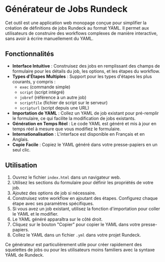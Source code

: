 # Générateur de Jobs Rundeck

Cet outil est une application web monopage conçue pour simplifier la création de définitions de jobs Rundeck au format YAML. Il permet aux utilisateurs de construire des workflows complexes de manière interactive, sans avoir à écrire manuellement du YAML.

## Fonctionnalités

- **Interface Intuitive** : Construisez des jobs en remplissant des champs de formulaire pour les détails du job, les options, et les étapes du workflow.
- **Types d'Étapes Multiples** : Support pour les types d'étapes les plus courants, y compris :
    - `exec` (commande simple)
    - `script` (script intégré)
    - `jobref` (référence à un autre job)
    - `scriptfile` (fichier de script sur le serveur)
    - `scripturl` (script depuis une URL)
- **Importation de YAML** : Collez un YAML de job existant pour pré-remplir le formulaire, ce qui facilite la modification de jobs existants.
- **Génération en Temps Réel** : Le code YAML est généré et mis à jour en temps réel à mesure que vous modifiez le formulaire.
- **Internationalisation** : L'interface est disponible en Français et en Anglais.
- **Copie Facile** : Copiez le YAML généré dans votre presse-papiers en un seul clic.

## Utilisation

1.  Ouvrez le fichier `index.html` dans un navigateur web.
2.  Utilisez les sections du formulaire pour définir les propriétés de votre job.
3.  Ajoutez des options de job si nécessaire.
4.  Construisez votre workflow en ajoutant des étapes. Configurez chaque étape avec ses paramètres spécifiques.
5.  Si vous avez un job existant, utilisez la fonction d'importation pour coller le YAML et le modifier.
6.  Le YAML généré apparaîtra sur le côté droit.
7.  Cliquez sur le bouton "Copier" pour copier le YAML dans votre presse-papiers.
8.  Collez le YAML dans un fichier `.yml` dans votre projet Rundeck.

Ce générateur est particulièrement utile pour créer rapidement des squelettes de jobs ou pour les utilisateurs moins familiers avec la syntaxe YAML de Rundeck.